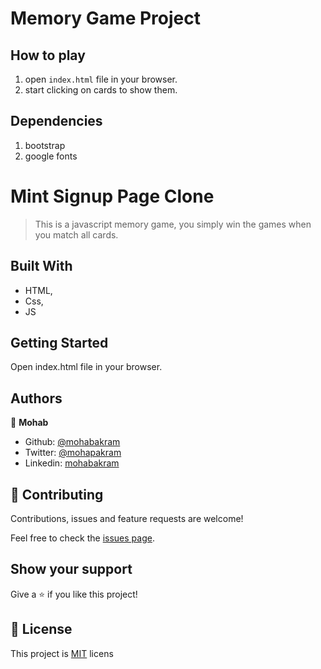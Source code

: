 # Memory Game Project



## How to play

1. open `index.html` file in your browser.
1. start clicking on cards to show them.

## Dependencies
1. bootstrap
1. google fonts


# Mint Signup Page Clone

> This is a javascript memory game, you simply win the games when you match all cards.

## Built With

- HTML,
- Css,
- JS

## Getting Started

Open index.html file in your browser.

## Authors

👤 **Mohab**

- Github: [@mohabakram](https://github.com/mohabakram)
- Twitter: [@mohapakram](https://twitter.com/mohapakram)
- Linkedin: [mohabakram](https://www.linkedin.com/in/mohab-akram-667093131/)


## 🤝 Contributing

Contributions, issues and feature requests are welcome!

Feel free to check the [issues page](issues/).

## Show your support

Give a ⭐️ if you like this project!

## 📝 License

This project is [MIT](lic.url) licens
